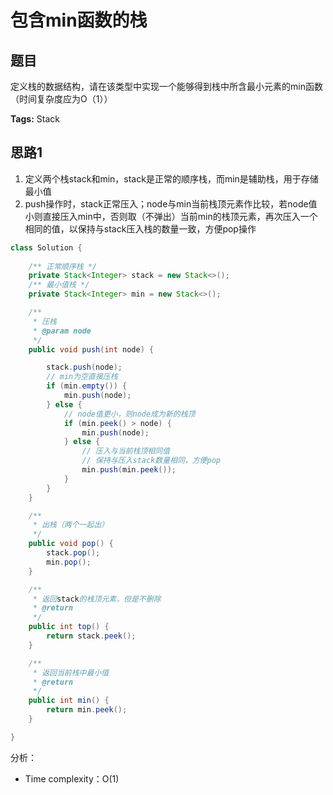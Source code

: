 # 包含min函数的栈

## 题目 

定义栈的数据结构，请在该类型中实现一个能够得到栈中所含最小元素的min函数（时间复杂度应为O（1））

**Tags:** Stack

## 思路1 
1. 定义两个栈stack和min，stack是正常的顺序栈，而min是辅助栈，用于存储最小值
2. push操作时，stack正常压入；node与min当前栈顶元素作比较，若node值小则直接压入min中，否则取（不弹出）当前min的栈顶元素，再次压入一个相同的值，以保持与stack压入栈的数量一致，方便pop操作

```java
class Solution { 
  
    /** 正常顺序栈 */
    private Stack<Integer> stack = new Stack<>();
    /** 最小值栈 */
    private Stack<Integer> min = new Stack<>();

    /**
     * 压栈
     * @param node
     */
    public void push(int node) {

        stack.push(node);
        // min为空直接压栈
        if (min.empty()) {
            min.push(node);
        } else {
            // node值更小，则node成为新的栈顶
            if (min.peek() > node) {
                min.push(node);
            } else {
                // 压入与当前栈顶相同值
                // 保持与压入stack数量相同，方便pop
                min.push(min.peek());
            }
        }
    }

    /**
     * 出栈（两个一起出）
     */
    public void pop() {
        stack.pop();
        min.pop();
    }

    /**
     * 返回stack的栈顶元素，但是不删除
     * @return
     */
    public int top() {
        return stack.peek();
    }

    /**
     * 返回当前栈中最小值
     * @return
     */
    public int min() {
        return min.peek();
    }

}
```
分析：

- Time complexity：O(1)